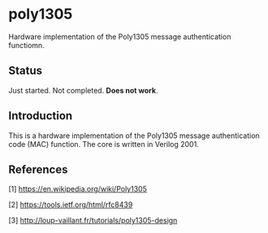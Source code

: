 # poly1305
Hardware implementation of the Poly1305 message authentication functiomn.


## Status
Just started. Not completed. **Does not work**.


## Introduction
This is a hardware implementation of the Poly1305 message authentication
code (MAC) function. The core is written in Verilog 2001.


## References
[1] https://en.wikipedia.org/wiki/Poly1305

[2] https://tools.ietf.org/html/rfc8439

[3] http://loup-vaillant.fr/tutorials/poly1305-design
